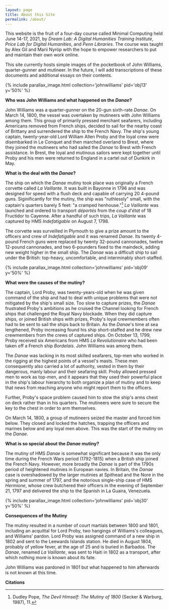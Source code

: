```yaml
---
layout: page
title: About this Site
permalink: /about/
---
```


This website is the fruit of a four-day course called Minimal Computing held June 14-17, 2021, by *Dream Lab: A Digital Humanities Training Institute*, *Price Lab for Digital Humanities*, and *Penn Libraries*. The course was taught by Alex Gil and Marii Nyröp with the hope to empower researchers to put and maintain their own work online.

This site currently hosts simple images of the pocketbook of John Williams, quarter-gunner and mutineer. In the future, I will add transcriptions of these documents and additional essays on their contents.

{% include parallax_image.html collection='johnwilliams' pid='obj13' y='50%' %}

__Who was John Williams and what happened on the *Danae*?__

John Williams was a quarter-gunner on the 20-gun sixth-rate *Danae*. On March 14, 1800, the vessel was overtaken by mutineers with John Williams among them. This group of primarily pressed merchant seafarers, including Americans removed from French ships, decided to sail for the nearby coast of Brittany and surrendered the ship to the French Navy. The ship's young captain, twenty-year-old Lord William Allen Proby and the loyal crew were disembarked in Le Conquet and then marched overland to Brest, where they joined the mutineers who had sailed the *Danae* to Brest with French assistance. In Brest, the loyal and mutinous sailors were kept together until Proby and his men were returned to England in a cartel out of Dunkirk in May.

__What is the deal with the *Danae*?__

The ship on which the *Danae* mutiny took place was originally a French corvette called *La Vaillante*. It was built in Bayonne in 1796 and was designed for speed with a flush deck and capable of carrying 20 4-pound guns. Siginificantly for the mutiny, the ship was "ruthlessly" small, with the captain's quarters barely 5 feet: "a cramped henhouse."[^1] *La Vaillante* was launched and ordered to transport *déportés* from the *coup d'état* of 18 Fructidor to Cayenne. After a handful of such trips, *La Vaillante* was captured by HMS *Indefatigable* on August 7, 1798.

The corvette was surveilled in Plymouth to give a prize amount to the officers and crew of *Indefatigable* and it was renamed *Danae*. Its twenty 4-pound French guns were replaced by twenty 32-pound cannonades, twelve 12-pound cannonades, and two 6-pounders fixed to the maindeck, adding new weight higher in the small ship. The *Danae* was a difficult ship to sail under the British: top-heavy, uncomfortable, and interminably short-staffed.

{% include parallax_image.html collection='johnwilliams' pid='obj09' y='50%' %}

__What were the causes of the mutiny?__

The captain, Lord Proby, was twenty-years-old when he was given command of the ship and had to deal with unique problems that were not mitigated by the ship's small size. Too slow to capture prizes, the *Danae* frustrated Proby's ambitions as he cruised the Channel looking for French ships that challenged the Royal Navy blockade. When they did capture ships, or joined British ships with prizes, Proby's loyal crewmembers often had to be sent to sail the ships back to Britain. As the *Danae*'s time at sea lengthened, Proby increasing found his ship short-staffed and he drew new crewmembers from the crews of captured ships. On October 13, 1799, Proby received six Americans from HMS *La Revolutionaire* who had been taken off a French ship *Bordelais*. John Williams was among them.

The *Danae* was lacking in its most skilled seafarers, top-men who worked in the rigging at the highest points of a vessel's masts. These men consequently also carried a lot of authority, vested in them by their dangerous, manly labour and their seafaring skill. Proby allowed pressed men to work as top-men, and it appears that they used their powerful place in the ship's labour hierarchy to both organize a plan of mutiny and to keep that news from reaching anyone who might report them to the officers.

Further, Proby's space problem caused him to stow the ship's arms chest on deck rather than in his quarters. The mutineers were sure to secure the key to the chest in order to arm themselves.

On March 14, 1800, a group of mutineers seized the master and forced him below. They closed and locked the hatches, trapping the officers and marines below and any loyal men above. This was the start of the mutiny on the *Danae*.

__What is so special about the *Danae* mutiny?__

The mutiny of HMS *Danae* is somewhat significant because it was the only time during the French Wars period (1792-1815) when a British ship joined the French Navy. However, more broadly the *Danae* is part of the 1790s period of heightened mutinies in European navies. In Britain, the *Danae* case is overshadowed by the larger mutinies at Spithead and the Nore in the spring and summer of 1797, and the notorious single-ship case of HMS *Hermione*, whose crew butchered their officers in the evening of September 21, 1797 and delivered the ship to the Spanish in La Guaira, Venezuela.

{% include parallax_image.html collection='johnwilliams' pid='obj30' y='50%' %}

__Consequences of the Mutiny__

The mutiny resulted in a number of court martials between 1800 and 1801, including an acquittal for Lord Proby, two hangings of Williams's colleagues, and Williams' pardon. Lord Proby was assigned command of a new ship in 1802 and sent to the Leewards Islands station. He died in August 1804, probably of yellow fever, at the age of 25 and is buried in Barbados. The *Danae*, renamed *La Vaillante*, was sent to Haiti in 1802 as a transport, after which nothing more is known about its fate.

John Williams was pardoned in 1801 but what happened to him afterwards is not known at this time.

__Citations__

[^1]: Dudley Pope, *The Devil Himself: The Mutiny of 1800* (Secker & Warburg, 1987), 11.

